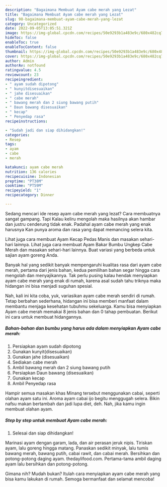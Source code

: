 ```yaml
---
description: "Bagaimana Membuat Ayam cabe merah yang Lezat"
title: "Bagaimana Membuat Ayam cabe merah yang Lezat"
slug: 98-bagaimana-membuat-ayam-cabe-merah-yang-lezat
category: Uncategorized
date: 2022-09-05T13:05:51.321Z
image: https://img-global.cpcdn.com/recipes/50e9293b1a483e9c/680x482cq70/ayam-cabe-merah-foto-resep-utama.jpg
hideToc: false
enableToc: true
enableTocContent: false
thumbnail: https://img-global.cpcdn.com/recipes/50e9293b1a483e9c/680x482cq70/ayam-cabe-merah-foto-resep-utama.jpg
cover: https://img-global.cpcdn.com/recipes/50e9293b1a483e9c/680x482cq70/ayam-cabe-merah-foto-resep-utama.jpg
author: Admin
authorAv: notfound
ratingvalue: 4.5
reviewcount: 23
recipeingredient:
- " ayam sudah dipotong"
- " kunyitdisesuaikan"
- " jahe disesuaikan"
- " cabe merah"
- " bawang merah dan 2 siung bawang putih"
- " Daun bawang disesuaikan"
- " kecap"
- " Penyedap rasa"
recipeinstructions:

- "Sudah jadi dan siap dihidangkan!"
categories:
- Resep
tags:
- ayam
- cabe
- merah

katakunci: ayam cabe merah 
nutrition: 136 calories
recipecuisine: Indonesian
preptime: "PT38M"
cooktime: "PT59M"
recipeyield: "1"
recipecategory: Dinner

---
```



Sedang mencari ide resep ayam cabe merah yang lezat? Cara membuatnya sangat gampang. Tapi Kalau keliru mengolah maka hasilnya akan hambar dan justru cenderung tidak enak. Padahal ayam cabe merah yang enak harusnya Kan punya aroma dan rasa yang dapat memancing selera kita.


Lihat juga cara membuat Ayam Kecap Pedas Manis dan masakan sehari-hari lainnya. Lihat juga cara membuat Ayam Bakar Bumbu Ungkep Cabe Merah dan masakan sehari-hari lainnya. Buat variasi yang berbeda untuk sajian ayam goreng Anda.

Banyak hal yang sedikit banyak mempengaruhi kualitas rasa dari ayam cabe merah, pertama dari jenis bahan, kedua pemilihan bahan segar hingga cara mengolah dan menyajikannya. Tak perlu pusing kalau hendak menyiapkan ayam cabe merah yang enak di rumah, karena asal sudah tahu triknya maka hidangan ini bisa menjadi suguhan spesial.


Nah, kali ini kita coba, yuk, variasikan ayam cabe merah sendiri di rumah. Tetap berbahan sederhana, hidangan ini bisa memberi manfaat dalam membantu menjaga kesehatan tubuhmu sekeluarga. Kamu bisa menyiapkan Ayam cabe merah memakai 8 jenis bahan dan 0 tahap pembuatan. Berikut ini cara untuk membuat hidangannya.

<!--inarticleads1-->

##### Bahan-bahan dan bumbu yang harus ada dalam menyiapkan Ayam cabe merah:

1. Persiapkan  ayam sudah dipotong
1. Gunakan  kunyit(disesuaikan)
1. Gunakan  jahe (disesuaikan)
1. Sediakan  cabe merah
1. Ambil  bawang merah dan 2 siung bawang putih
1. Persiapkan  Daun bawang (disesuaikan)
1. Gunakan  kecap
1. Ambil  Penyedap rasa


Hampir semua masakan khas Minang tersebut menggunakan cabai, seperti olahan ayam satu ini. Aroma ayam cabai ijo begitu menggugah selera. Bikin nafsu makan bertambah dan jadi lupa diet, deh. Nah, jika kamu ingin membuat olahan ayam. 

<!--inarticleads2-->

##### Step by step untuk membuat Ayam cabe merah:


1. Selesai dan siap dihidangkan!

Marinasi ayam dengan garam, lada, dan air perasan jeruk nipis. Tiriskan ayam, lalu goreng hingga matang. Panaskan sedikit minyak, lalu tumis bawang merah, bawang putih, cabai rawit, dan cabai merah. Bersihkan dan potong-potong daging ayam. thedaylifood.com. Pertama-tama ambil daging ayam lalu bersihkan dan potong-potong. 

Gimana nih? Mudah bukan? Itulah cara menyiapkan ayam cabe merah yang bisa kamu lakukan di rumah. Semoga bermanfaat dan selamat mencoba!
